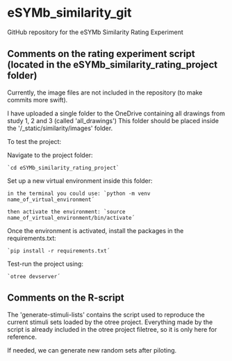 # eSYMb_similarity_git

GitHub repository for the eSYMb Similarity Rating Experiment

## Comments on the rating experiment script (located in the eSYMb_similarity_rating_project folder)
Currently, the image files are not included in the repository (to make commits more swift). 

I have uploaded a single folder to the OneDrive containing all drawings from study 1, 2 and 3 (called 'all_drawings')
This folder should be placed inside the '/_static/similarity/images' folder.

To test the project: 

Navigate to the project folder:

    `cd eSYMb_similarity_rating_project`

Set up a new virtual environment inside this folder:

    in the terminal you could use: `python -m venv name_of_virtual_environment´

    then activate the environment: `source name_of_virtual_environment/bin/activate´

Once the environment is activated, install the packages in the requirements.txt:

    `pip install -r requirements.txt´

Test-run the project using:

    `otree devserver´

## Comments on the R-script
The 'generate-stimuli-lists' contains the script used to reproduce the current stimuli sets loaded by the otree project. 
Everything made by the script is already included in the otree project filetree, so it is only here for reference.

If needed, we can generate new random sets after piloting.
